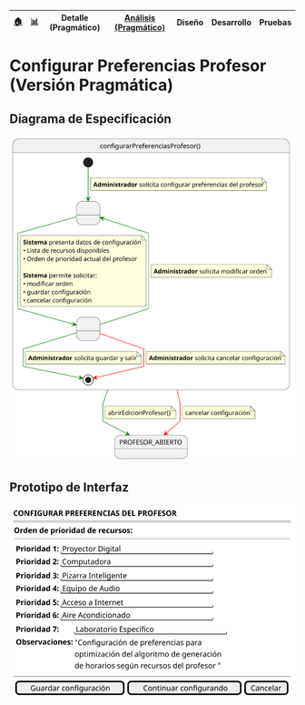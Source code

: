 <div align=right>
 
|[🏠️](../../../README.md)|[ 📊](https://raw.githubusercontent.com/mmasias/pySigHor/main/images/RUP/99-seguimiento/diagrama-contexto-administrador.svg)|**Detalle (Pragmático)**|[Análisis (Pragmático)](../../../01-analisis/casos-uso/completarGestion/README.md)|Diseño|Desarrollo|Pruebas|
|-|-|-|-|-|-|-|

</div>

# Configurar Preferencias Profesor (Versión Pragmática)

## Diagrama de Especificación

<div align=center>

![](/images/RUP/00-casos-uso/02-detalle/configurarPreferenciasProfesor/configurarPreferenciasProfesor.svg)

</div>

## Prototipo de Interfaz

<div align=center>

![](/images/RUP/00-casos-uso/02-detalle/configurarPreferenciasProfesor/configurarPreferenciasProfesor-wireframe.svg)

</div>
